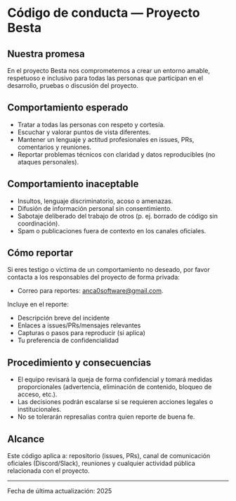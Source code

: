 # Código de conducta — Proyecto Besta

## Nuestra promesa
En el proyecto Besta nos comprometemos a crear un entorno amable, respetuoso e inclusivo para todas las personas que participan en el desarrollo, pruebas o discusión del proyecto.

## Comportamiento esperado
- Tratar a todas las personas con respeto y cortesía.
- Escuchar y valorar puntos de vista diferentes.
- Mantener un lenguaje y actitud profesionales en issues, PRs, comentarios y reuniones.
- Reportar problemas técnicos con claridad y datos reproducibles (no ataques personales).

## Comportamiento inaceptable
- Insultos, lenguaje discriminatorio, acoso o amenazas.
- Difusión de información personal sin consentimiento.
- Sabotaje deliberado del trabajo de otros (p. ej. borrado de código sin coordinación).
- Spam o publicaciones fuera de contexto en los canales oficiales.

## Cómo reportar
Si eres testigo o víctima de un comportamiento no deseado, por favor contacta a los responsables del proyecto de forma privada:
- Correo para reportes: anca0software@gmail.com.

Incluye en el reporte:
- Descripción breve del incidente
- Enlaces a issues/PRs/mensajes relevantes
- Capturas o pasos para reproducir (si aplica)
- Tu preferencia de confidencialidad

## Procedimiento y consecuencias
- El equipo revisará la queja de forma confidencial y tomará medidas proporcionales (advertencia, eliminación de contenido, bloqueo de acceso, etc.).  
- Las decisiones podrán escalarse si se requieren acciones legales o institucionales.  
- No se tolerarán represalias contra quien reporte de buena fe.

## Alcance
Este código aplica a: repositorio (issues, PRs), canal de comunicación oficiales (Discord/Slack), reuniones y cualquier actividad pública relacionada con el proyecto.


---
Fecha de última actualización: 2025
